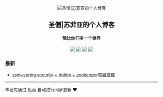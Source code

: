 <p align="center"><img alt="圣僧|苏菲亚的个人博客" src="https://static.b3log.org/images/brand/solo-32.png"></p><h2 align="center">
圣僧|苏菲亚的个人博客
</h2>

<h4 align="center">我比你们多一个世界</h4>
<p align="center"><a title="圣僧|苏菲亚的个人博客" target="_blank" href="https://github.com/jy83215051/solo-blog"><img src="https://img.shields.io/github/last-commit/jy83215051/solo-blog.svg?style=flat-square&color=FF9900"></a>
<a title="GitHub repo size in bytes" target="_blank" href="https://github.com/jy83215051/solo-blog"><img src="https://img.shields.io/github/repo-size/jy83215051/solo-blog.svg?style=flat-square"></a>
<a title="Solo Version" target="_blank" href="https://github.com/88250/solo/releases"><img src="https://img.shields.io/badge/solo-3.6.7-f1e05a.svg?style=flat-square&color=blueviolet"></a>
<a title="Hits" target="_blank" href="https://github.com/88250/hits"><img src="https://hits.b3log.org/jy83215051/solo-blog.svg"></a></p>

### 最新

* [ssm+spring security + dubbo + zookeeper项目搭建](http://www.zjjqc.top/articles/2019/12/06/1575612781086.html)



---

本仓库通过 [Solo](https://github.com/88250/solo) 自动进行同步更新 ❤️ 